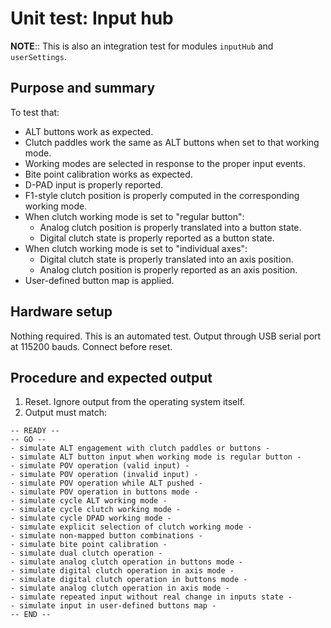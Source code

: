 # Unit test: Input hub

**NOTE**:: This is also an integration test for modules `inputHub` and `userSettings`.

## Purpose and summary

To test that:

- ALT buttons work as expected.
- Clutch paddles work the same as ALT buttons when set to that working mode.
- Working modes are selected in response to the proper input events.
- Bite point calibration works as expected.
- D-PAD input is properly reported.
- F1-style clutch position is properly computed in the corresponding working mode.
- When clutch working mode is set to "regular button":
  - Analog clutch position is properly translated into a button state.
  - Digital clutch state is properly reported as a button state.
- When clutch working mode is set to "individual axes":
  - Digital clutch state is properly translated into an axis position.
  - Analog clutch position is properly reported as an axis position.
- User-defined button map is applied.

## Hardware setup

Nothing required. This is an automated test.
Output through USB serial port at 115200 bauds. Connect before reset.

## Procedure and expected output

1. Reset. Ignore output from the operating system itself.
2. Output must match:

```text
-- READY --
-- GO --
- simulate ALT engagement with clutch paddles or buttons -
- simulate ALT button input when working mode is regular button -
- simulate POV operation (valid input) -
- simulate POV operation (invalid input) -
- simulate POV operation while ALT pushed -
- simulate POV operation in buttons mode -
- simulate cycle ALT working mode -
- simulate cycle clutch working mode -
- simulate cycle DPAD working mode -
- simulate explicit selection of clutch working mode -
- simulate non-mapped button combinations -
- simulate bite point calibration -
- simulate dual clutch operation -
- simulate analog clutch operation in buttons mode -
- simulate digital clutch operation in axis mode -
- simulate digital clutch operation in buttons mode -
- simulate analog clutch operation in axis mode -
- simulate repeated input without real change in inputs state -
- simulate input in user-defined buttons map -
-- END --
```
